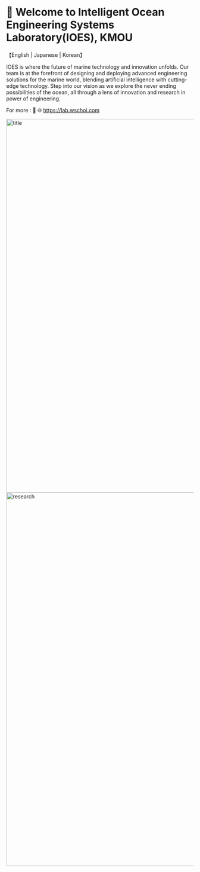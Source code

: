 # 👋 Welcome to Intelligent Ocean Engineering Systems Laboratory(IOES), KMOU

【English | Japanese | Korean】

IOES is where the future of marine technology and innovation unfolds. Our team is at the forefront of designing and deploying advanced engineering solutions for the marine world, blending artificial intelligence with cutting-edge technology. Step into our vision as we explore the never ending possibilities of the ocean, all through a lens of innovation and research in power of engineering.

For more : 🚀 🌐 https://lab.wschoi.com

<!---
<img width="1000" alt="recruit" src="https://github.com/user-attachments/assets/ae47c8e3-11d1-4482-8af5-8d9f1d8931f2">
--->
<img width="1000" alt="title" src="https://github.com/IOES-Lab/.github/assets/7955120/cc400b42-1e6b-4d9d-b888-fb10d3c2f9e0">
<img width="1000" alt="research" src="https://github.com/IOES-Lab/.github/assets/7955120/6f35e40b-45ac-47da-a020-3b33e9897b87">
